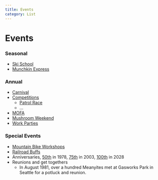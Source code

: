 ```yaml
---
title: Events
category: List
---
```

# Events
### Seasonal
- [Ski School](/Ski-School)
- [Munchkin Express](/Munchkin-Express)

### Annual
- [Carnival](/Event/Carnival)
- [Competitions](Competitions)
    - [Patrol Race](/Event/Patrol-Race)
    - ...
- [MOFA](MOFA)
- [Mushroom Weekend](/Event/Mushroom-Weekend)
- [Work Parties](/Work-Parties)

### Special Events
- [Mountain Bike Workshops](Mountain-Bike-Workshops)
- [Railroad Buffs](Railroad-Buffs)
- Anniversaries, [50th](/Mountaineer-Annual#1978) in 1978, [75th](Anniversary#75th) in 2003, [100th](Anniversary#100th) in 2028
- Reunions and get togethers
    - In August 1981, over a hundred Meanyites met at Gasworks Park in Seattle for a potluck and reunion.
